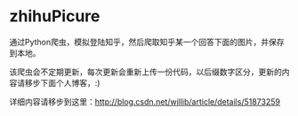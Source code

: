 # zhihuPicure
通过Python爬虫，模拟登陆知乎，然后爬取知乎某一个回答下面的图片，并保存到本地。

该爬虫会不定期更新，每次更新会重新上传一份代码，以后缀数字区分，更新的内容请移步下面个人博客，:)

详细内容请移步到这里：http://blog.csdn.net/willib/article/details/51873259
